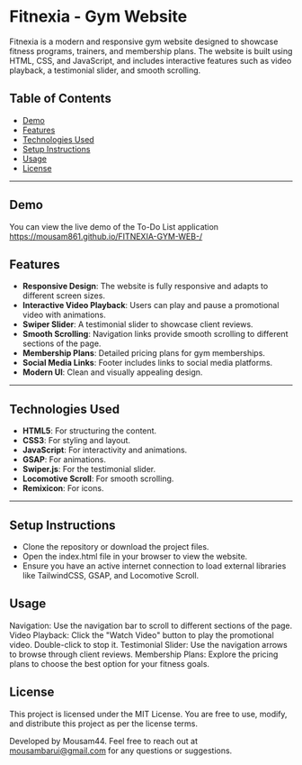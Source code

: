 # Fitnexia - Gym Website

Fitnexia is a modern and responsive gym website designed to showcase fitness programs, trainers, and membership plans. The website is built using HTML, CSS, and JavaScript, and includes interactive features such as video playback, a testimonial slider, and smooth scrolling.

## Table of Contents
- [Demo](#demo)
- [Features](#features)
- [Technologies Used](#technologies-used)
- [Setup Instructions](#setup-instructions)
- [Usage](#usage)
- [License](#license)

---
## Demo

You can view the live demo of the To-Do List application https://mousam861.github.io/FITNEXIA-GYM-WEB-/

## Features

- **Responsive Design**: The website is fully responsive and adapts to different screen sizes.
- **Interactive Video Playback**: Users can play and pause a promotional video with animations.
- **Swiper Slider**: A testimonial slider to showcase client reviews.
- **Smooth Scrolling**: Navigation links provide smooth scrolling to different sections of the page.
- **Membership Plans**: Detailed pricing plans for gym memberships.
- **Social Media Links**: Footer includes links to social media platforms.
- **Modern UI**: Clean and visually appealing design.

---

## Technologies Used

- **HTML5**: For structuring the content.
- **CSS3**: For styling and layout.
- **JavaScript**: For interactivity and animations.
- **GSAP**: For animations.
- **Swiper.js**: For the testimonial slider.
- **Locomotive Scroll**: For smooth scrolling.
- **Remixicon**: For icons.

---
## Setup Instructions
- Clone the repository or download the project files.
- Open the index.html file in your browser to view the website.
- Ensure you have an active internet connection to load external libraries like TailwindCSS, GSAP, and Locomotive Scroll.

## Usage
Navigation: Use the navigation bar to scroll to different sections of the page.
Video Playback: Click the "Watch Video" button to play the promotional video. Double-click to stop it.
Testimonial Slider: Use the navigation arrows to browse through client reviews.
Membership Plans: Explore the pricing plans to choose the best option for your fitness goals.

## License
This project is licensed under the MIT License. You are free to use, modify, and distribute this project as per the license terms.

Developed by Mousam44. Feel free to reach out at mousambarui@gmail.com for any questions or suggestions.
